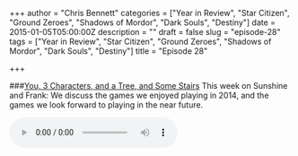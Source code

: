 +++
author = "Chris Bennett"
categories = ["Year in Review", "Star Citizen", "Ground Zeroes", "Shadows of Mordor", "Dark Souls", "Destiny"]
date = 2015-01-05T05:00:00Z
description = ""
draft = false
slug = "episode-28"
tags = ["Year in Review", "Star Citizen", "Ground Zeroes", "Shadows of Mordor", "Dark Souls", "Destiny"]
title = "Episode 28"

+++

###[You, 3 Characters, and a Tree, and Some Stairs](http://files.podcast.geeksinprogress.com/files/podcasts/1/s01e28_2014InReview.mp3)
This week on Sunshine and Frank: We discuss the games we enjoyed playing in 2014, and the games we look forward to playing in the near future.

<audio controls>
  <source src="http://files.podcast.geeksinprogress.com/files/podcasts/1/s01e28_2014InReview.mp3" 	type="audio/mpeg">
</audio>